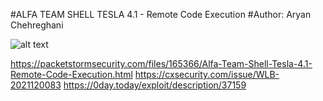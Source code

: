 #ALFA TEAM SHELL TESLA 4.1 - Remote Code Execution
#Author: Aryan Chehreghani


![alt text](https://raw.githubusercontent.com/TAPESH-TEAM/ALFA-TEAM-SHELL-TESLA-4.1-Remote-Code-Execution-Unauthenticated/main/image_2021-12-20_183452.png.36d675c4ed0abaf5cd4d30c899928f10.png)



https://packetstormsecurity.com/files/165366/Alfa-Team-Shell-Tesla-4.1-Remote-Code-Execution.html
https://cxsecurity.com/issue/WLB-2021120083
https://0day.today/exploit/description/37159
